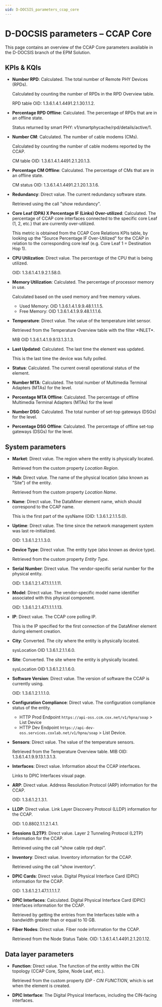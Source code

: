 ```yaml
---
uid: D-DOCSIS_parameters_ccap_core
---
```


# D-DOCSIS parameters – CCAP Core

This page contains an overview of the CCAP Core parameters available in the D-DOCSIS branch of the EPM Solution.

## KPIs & KQIs

- **Number RPD**: Calculated. The total number of Remote PHY Devices (RPDs).

  Calculated by counting the number of RPDs in the RPD Overview table.

  RPD table OID: 1.3.6.1.4.1.4491.2.1.30.1.1.2.

- **Percentage RPD Offline**: Calculated. The percentage of RPDs that are in an offline state.

  Status returned by smart PHY: v1/smartphycache/rpd/details/active/1.

- **Number CM**: Calculated. The number of cable modems (CMs).

  Calculated by counting the number of cable modems reported by the CCAP.

  CM table OID: 1.3.6.1.4.1.4491.2.1.20.1.3.

- **Percentage CM Offline**: Calculated. The percentage of CMs that are in an offline state.

  CM status OID: 1.3.6.1.4.1.4491.2.1.20.1.3.1.6.

- **Redundancy**: Direct value. The current redundancy software state.

  Retrieved using the call "show redundancy".

- **Core Leaf (DPA) X Percentage IF (Links) Over-utilized**: Calculated. The percentage of CCAP core interfaces connected to the specific core Leaf (1, 2, etc.) that are currently over-utilized.

  This metric is obtained from the CCAP Core Relations KPIs table, by looking up the "Source Percentage IF Over-Utilized" for the CCAP in relation to the corresponding core leaf (e.g. Core Leaf 1 = Destination Hop 1).

- **CPU Utilization**: Direct value. The percentage of the CPU that is being utilized.

  OID: 1.3.6.1.4.1.9.2.1.58.0.

- **Memory Utilization**: Calculated. The percentage of processor memory in use.

  Calculated based on the used memory and free memory values.

  - Used Memory: OID 1.3.6.1.4.1.9.9.48.1.1.1.5.
  - Free Memory: OID 1.3.6.1.4.1.9.9.48.1.1.1.6.

- **Temperature**: Direct value. The value of the temperature inlet sensor.

  Retrieved from the Temperature Overview table with the filter \*INLET*.

  MIB OID 1.3.6.1.4.1.9.9.13.1.3.1.3.

- **Last Updated**: Calculated. The last time the element was updated.

  This is the last time the device was fully polled.

- **Status**: Calculated. The current overall operational status of the element.

- **Number MTA**: Calculated. The total number of Multimedia Terminal Adapters (MTAs) for the level.

- **Percentage MTA Offline**: Calculated. The percentage of offline Multimedia Terminal Adapters (MTAs) for the level

- **Number DSG**: Calculated. The total number of set-top gateways (DSGs) for the level.

- **Percentage DSG Offline**: Calculated. The percentage of offline set-top gateways (DSGs) for the level.

## System parameters

- **Market**: Direct value. The region where the entity is physically located.

  Retrieved from the custom property *Location Region*.

- **Hub**: Direct value. The name of the physical location (also known as "Site") of the entity.

  Retrieved from the custom property *Location Name*.

- **Name**: Direct value. The DataMiner element name, which should correspond to the CCAP name.

  This is the first part of the sysName (OID: 1.3.6.1.2.1.1.5.0).

- **Uptime**: Direct value. The time since the network management system was last re-initialized.

  OID: 1.3.6.1.2.1.1.3.0.

- **Device Type**: Direct value. The entity type (also known as device type).

  Retrieved from the custom property *Entity Type*.

- **Serial Number**: Direct value. The vendor-specific serial number for the physical entity.

  OID: 1.3.6.1.2.1.47.1.1.1.1.11.

- **Model**: Direct value. The vendor-specific model name identifier associated with this physical component.

  OID: 1.3.6.1.2.1.47.1.1.1.1.13.

- **IP**: Direct value. The CCAP core polling IP.

  This is the IP specified for the first connection of the DataMiner element during element creation.

- **City**: Converted. The city where the entity is physically located.

  sysLocation OID 1.3.6.1.2.1.1.6.0.

- **Site**: Converted. The site where the entity is physically located.

  sysLocation OID 1.3.6.1.2.1.1.6.0.

- **Software Version**: Direct value. The version of software the CCAP is currently using.

  OID: 1.3.6.1.2.1.1.1.0.

- **Configuration Compliance**: Direct value. The configuration compliance status of the entity.

  - HTTP Prod Endpoint `https://api-oss.ccm.cox.net/v1/hpna/soap` \> List Device
  - HTTP Dev Endpoint `https://api-dev-oss.services.coxlab.net/v1/hpna/soap` \> List Device.

- **Sensors**: Direct value. The value of the temperature sensors.

  Retrieved from the Temperature Overview table. MIB OID: 1.3.6.1.4.1.9.9.13.1.3.1.3.

- **Interfaces**: Direct value. Information about the CCAP interfaces.

  Links to DPIC Interfaces visual page.

- **ARP**: Direct value. Address Resolution Protocol (ARP) information for the CCAP.

  OID: 1.3.6.1.2.1.3.1.

- **LLDP**: Direct value. Link Layer Discovery Protocol (LLDP) information for the CCAP.

  OID: 1.0.8802.1.1.2.1.4.1.

- **Sessions (L2TP)**: Direct value. Layer 2 Tunneling Protocol (L2TP) information for the CCAP.

  Retrieved using the call "show cable rpd depi".

- **Inventory**: Direct value. Inventory information for the CCAP.

  Retrieved using the call "show inventory".

- **DPIC Cards**: Direct value. Digital Physical Interface Card (DPIC) information for the CCAP.

  OID: 1.3.6.1.2.1.47.1.1.1.1.7.

- **DPIC Interfaces**: Calculated. Digital Physical Interface Card (DPIC) Interfaces information for the CCAP.

  Retrieved by getting the entries from the Interfaces table with a bandwidth greater than or equal to 10 GB.

- **Fiber Nodes**: Direct value. Fiber node information for the CCAP.

  Retrieved from the Node Status Table. OID: 1.3.6.1.4.1.4491.2.1.20.1.12.

## Data layer parameters

- **Function**: Direct value. The function of the entity within the CIN topology (CCAP Core, Spine, Node Leaf, etc.).

  Retrieved from the custom property *IDP - CIN FUNCTION*, which is set when the element is created.

- **DPIC Interface**: The Digital Physical Interfaces, including the CIN-facing interfaces.
